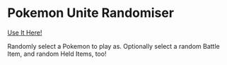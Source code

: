 # Pokemon Unite Randomiser

[Use It Here!](https://dvlv.github.io/pokemon-unite-randomiser/)

Randomly select a Pokemon to play as. Optionally select a random Battle Item, and random Held Items, too!
